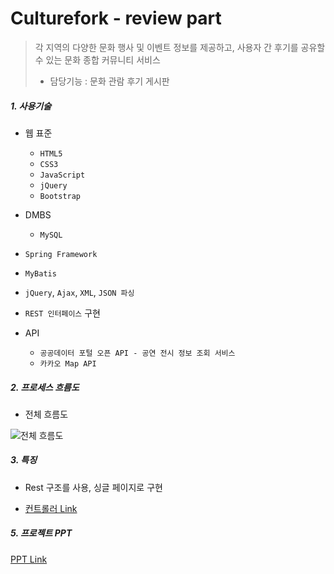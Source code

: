 # Culturefork - review part

> 각 지역의 다양한 문화 행사 및 이벤트 정보를 제공하고, 사용자 간 후기를 공유할 수 있는 문화 종합 커뮤니티 서비스
>
> * 담당기능 : 문화 관람 후기 게시판


##### 1. 사용기술

* 웹 표준
  * `HTML5`
  * `CSS3`
  * `JavaScript`
  * `jQuery`
  * `Bootstrap`

* DMBS
  * `MySQL`
* `Spring Framework`
* `MyBatis`
* `jQuery`, `Ajax`, `XML`, `JSON 파싱`
* `REST 인터페이스` 구현

* API
  * `공공데이터 포털 오픈 API - 공연 전시 정보 조회 서비스`
  * `카카오 Map API`


##### 2. 프로세스 흐름도

* 전체 흐름도 

![전체 흐름도](https://user-images.githubusercontent.com/51072198/69434003-148d4900-0d80-11ea-9ac5-e73c3c9d5da7.png)



##### 3. 특징

* Rest 구조를 사용, 싱글 페이지로 구현  

 * [컨트롤러 Link](https://github.com/magiccircle03/culturefork-project/blob/master/Culturefork-review/src/main/java/com/daae/culturefork/review/controller/ReviewController.java)


##### 5. 프로젝트 PPT

[PPT Link]( https://docs.google.com/presentation/d/1YKKqEB6x2gkDbe1JYjMZxorp-mmPLemaE0p-gkIBSwM/edit?usp=sharing )
